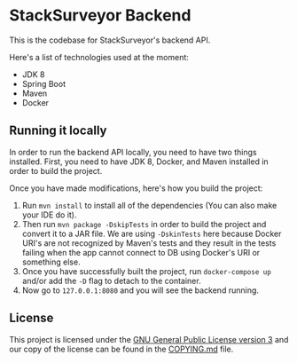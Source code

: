 # StackSurveyor Backend

This is the codebase for StackSurveyor's backend API.

Here's a list of technologies used at the moment:
 - JDK 8
 - Spring Boot
 - Maven
 - Docker

## Running it locally
In order to run the backend API locally, you need to have two things installed.
First, you need to have JDK 8, Docker, and Maven installed in order to build
the project.

Once you have made modifications, here's how you build the project:
 1. Run `mvn install` to install all of the dependencies (You can also make your
    IDE do it).
 2. Then run `mvn package -DskipTests` in order to build the project and convert it to
a JAR file. We are using `-DskinTests` here because Docker URI's are not recognized by Maven's
    tests and they result in the tests failing when the app cannot connect to DB using Docker's URI or something else.
 3. Once you have successfully built the project, run `docker-compose up` and/or add the `-D` flag to detach to the container.
 4. Now go to `127.0.0.1:8080` and you will see the backend running.


## License

This project is licensed under the [GNU General Public License version
3](https://www.gnu.org/licenses/gpl-3.0.html) and our copy of the license can be found in the
[COPYING.md](COPYING.md) file.
